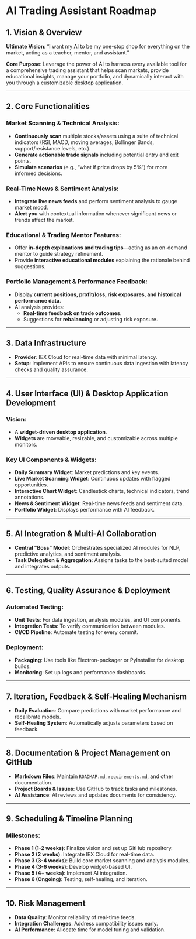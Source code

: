 # AI Trading Assistant Roadmap

## 1. Vision & Overview
**Ultimate Vision**: “I want my AI to be my one-stop shop for everything on the market, acting as a teacher, mentor, and assistant.”

**Core Purpose**: Leverage the power of AI to harness every available tool for a comprehensive trading assistant that helps scan markets, provide educational insights, manage your portfolio, and dynamically interact with you through a customizable desktop application.

---

## 2. Core Functionalities
### Market Scanning & Technical Analysis:
- **Continuously scan** multiple stocks/assets using a suite of technical indicators (RSI, MACD, moving averages, Bollinger Bands, support/resistance levels, etc.).
- **Generate actionable trade signals** including potential entry and exit points.
- **Simulate scenarios** (e.g., “what if price drops by 5%”) for more informed decisions.

### Real-Time News & Sentiment Analysis:
- **Integrate live news feeds** and perform sentiment analysis to gauge market mood.
- **Alert you** with contextual information whenever significant news or trends affect the market.

### Educational & Trading Mentor Features:
- Offer **in-depth explanations and trading tips**—acting as an on-demand mentor to guide strategy refinement.
- Provide **interactive educational modules** explaining the rationale behind suggestions.

### Portfolio Management & Performance Feedback:
- Display **current positions, profit/loss, risk exposures, and historical performance data**.
- AI analysis provides:
  - **Real-time feedback on trade outcomes**.
  - Suggestions for **rebalancing** or adjusting risk exposure.

---

## 3. Data Infrastructure
- **Provider**: IEX Cloud for real-time data with minimal latency.
- **Setup**: Implement APIs to ensure continuous data ingestion with latency checks and quality assurance.

---

## 4. User Interface (UI) & Desktop Application Development
### Vision:
- A **widget-driven desktop application**.
- **Widgets** are moveable, resizable, and customizable across multiple monitors.

### Key UI Components & Widgets:
- **Daily Summary Widget**: Market predictions and key events.
- **Live Market Scanning Widget**: Continuous updates with flagged opportunities.
- **Interactive Chart Widget**: Candlestick charts, technical indicators, trend annotations.
- **News & Sentiment Widget**: Real-time news feeds and sentiment data.
- **Portfolio Widget**: Displays performance with AI feedback.

---

## 5. AI Integration & Multi-AI Collaboration
- **Central "Boss" Model**: Orchestrates specialized AI modules for NLP, predictive analytics, and sentiment analysis.
- **Task Delegation & Aggregation**: Assigns tasks to the best-suited model and integrates outputs.

---

## 6. Testing, Quality Assurance & Deployment
### Automated Testing:
- **Unit Tests**: For data ingestion, analysis modules, and UI components.
- **Integration Tests**: To verify communication between modules.
- **CI/CD Pipeline**: Automate testing for every commit.

### Deployment:
- **Packaging**: Use tools like Electron-packager or PyInstaller for desktop builds.
- **Monitoring**: Set up logs and performance dashboards.

---

## 7. Iteration, Feedback & Self-Healing Mechanism
- **Daily Evaluation**: Compare predictions with market performance and recalibrate models.
- **Self-Healing System**: Automatically adjusts parameters based on feedback.

---

## 8. Documentation & Project Management on GitHub
- **Markdown Files**: Maintain `ROADMAP.md`, `requirements.md`, and other documentation.
- **Project Boards & Issues**: Use GitHub to track tasks and milestones.
- **AI Assistance**: AI reviews and updates documents for consistency.

---

## 9. Scheduling & Timeline Planning
### Milestones:
- **Phase 1 (1-2 weeks)**: Finalize vision and set up GitHub repository.
- **Phase 2 (2 weeks)**: Integrate IEX Cloud for real-time data.
- **Phase 3 (3-4 weeks)**: Build core market scanning and analysis modules.
- **Phase 4 (3-6 weeks)**: Develop widget-based UI.
- **Phase 5 (4+ weeks)**: Implement AI integration.
- **Phase 6 (Ongoing)**: Testing, self-healing, and iteration.

---

## 10. Risk Management
- **Data Quality**: Monitor reliability of real-time feeds.
- **Integration Challenges**: Address compatibility issues early.
- **AI Performance**: Allocate time for model tuning and validation.
